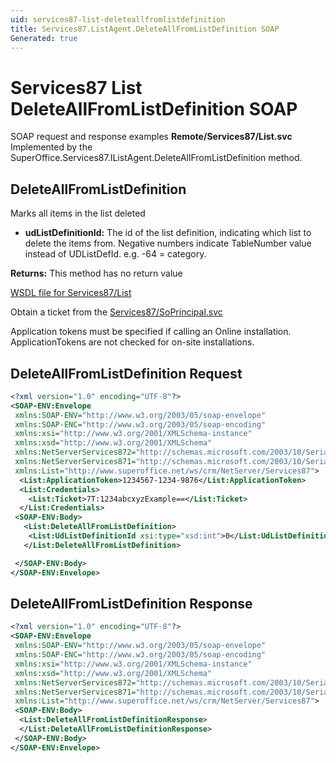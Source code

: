 ```yaml
---
uid: services87-list-deleteallfromlistdefinition
title: Services87.ListAgent.DeleteAllFromListDefinition SOAP
Generated: true
---
```


# Services87 List DeleteAllFromListDefinition SOAP

SOAP request and response examples **Remote/Services87/List.svc**
Implemented by the <see cref="M:SuperOffice.Services87.IListAgent.DeleteAllFromListDefinition">SuperOffice.Services87.IListAgent.DeleteAllFromListDefinition</see> method.

## DeleteAllFromListDefinition

Marks all items in the list deleted

* **udListDefinitionId:** The id of the list definition, indicating which list to delete the items from. Negative numbers indicate TableNumber value instead of UDListDefId. e.g. -64 = category.

**Returns:** This method has no return value


[WSDL file for Services87/List](../Services87-List.md)

Obtain a ticket from the [Services87/SoPrincipal.svc](../SoPrincipal/SoPrincipal.md)

Application tokens must be specified if calling an Online installation. ApplicationTokens are not checked for on-site installations.

## DeleteAllFromListDefinition Request

```xml
<?xml version="1.0" encoding="UTF-8"?>
<SOAP-ENV:Envelope
 xmlns:SOAP-ENV="http://www.w3.org/2003/05/soap-envelope"
 xmlns:SOAP-ENC="http://www.w3.org/2003/05/soap-encoding"
 xmlns:xsi="http://www.w3.org/2001/XMLSchema-instance"
 xmlns:xsd="http://www.w3.org/2001/XMLSchema"
 xmlns:NetServerServices872="http://schemas.microsoft.com/2003/10/Serialization/Arrays"
 xmlns:NetServerServices871="http://schemas.microsoft.com/2003/10/Serialization/"
 xmlns:List="http://www.superoffice.net/ws/crm/NetServer/Services87">
  <List:ApplicationToken>1234567-1234-9876</List:ApplicationToken>
  <List:Credentials>
    <List:Ticket>7T:1234abcxyzExample==</List:Ticket>
  </List:Credentials>
 <SOAP-ENV:Body>
   <List:DeleteAllFromListDefinition>
    <List:UdListDefinitionId xsi:type="xsd:int">0</List:UdListDefinitionId>
   </List:DeleteAllFromListDefinition>

 </SOAP-ENV:Body>
</SOAP-ENV:Envelope>

```


## DeleteAllFromListDefinition Response

```xml
<?xml version="1.0" encoding="UTF-8"?>
<SOAP-ENV:Envelope
 xmlns:SOAP-ENV="http://www.w3.org/2003/05/soap-envelope"
 xmlns:SOAP-ENC="http://www.w3.org/2003/05/soap-encoding"
 xmlns:xsi="http://www.w3.org/2001/XMLSchema-instance"
 xmlns:xsd="http://www.w3.org/2001/XMLSchema"
 xmlns:NetServerServices872="http://schemas.microsoft.com/2003/10/Serialization/Arrays"
 xmlns:NetServerServices871="http://schemas.microsoft.com/2003/10/Serialization/"
 xmlns:List="http://www.superoffice.net/ws/crm/NetServer/Services87">
 <SOAP-ENV:Body>
  <List:DeleteAllFromListDefinitionResponse>
  </List:DeleteAllFromListDefinitionResponse>
 </SOAP-ENV:Body>
</SOAP-ENV:Envelope>

```

